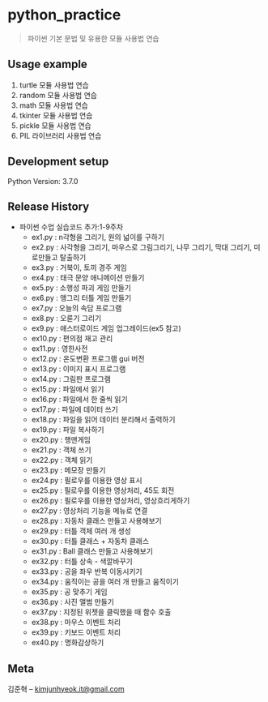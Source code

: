 # python_practice
> 파이썬 기본 문법 및 유용한 모듈 사용법 연습


## Usage example

1) turtle 모듈 사용법 연습
2) random 모듈 사용법 연습
3) math 모듈 사용법 연습
4) tkinter 모듈 사용법 연습
5) pickle 모듈 사용법 연습
6) PIL 라이브러리 사용법 연습


## Development setup

Python Version:
3.7.0


## Release History

* 파이썬 수업 실습코드 추가:1-9주차
    * ex1.py : n각형을 그리기, 원의 넓이를 구하기
    * ex2.py : 사각형을 그리기, 마우스로 그림그리기, 나무 그리기, 막대 그리기, 미로만들고 탈출하기
    * ex3.py : 거북이, 토끼 경주 게임
    * ex4.py : 태극 문양 애니메이션 만들기
    * ex5.py : 소행성 파괴 게임 만들기
    * ex6.py : 앵그리 터틀 게임 만들기
    * ex7.py : 오늘의 속담 프로그램
    * ex8.py : 오륜기 그리기
    * ex9.py : 애스터로이드 게임 업그레이드(ex5 참고)
    * ex10.py : 편의점 재고 관리
    * ex11.py : 영한사전
    * ex12.py : 온도변환 프로그램 gui 버전
    * ex13.py : 이미지 표시 프로그램
    * ex14.py : 그림판 프로그램
    * ex15.py : 파일에서 읽기
    * ex16.py : 파일에서 한 줄씩 읽기
    * ex17.py : 파일에 데이터 쓰기
    * ex18.py : 파일을 읽어 데이터 분리해서 출력하기
    * ex19.py : 파일 복사하기
    * ex20.py : 행맨게임
    * ex21.py : 객체 쓰기
    * ex22.py : 객체 읽기
    * ex23.py : 메모장 만들기
    * ex24.py : 필로우를 이용한 영상 표시
    * ex25.py : 필로우를 이용한 영상처리, 45도 회전
    * ex26.py : 필로우를 이용한 영상처리, 영상흐리게하기
    * ex27.py : 영상처리 기능을 메뉴로 연결
    * ex28.py : 자동차 클래스 만들고 사용해보기
    * ex29.py : 터틀 객체 여러 개 생성
    * ex30.py : 터틀 클래스 + 자동차 클래스
    * ex31.py : Ball 클래스 만들고 사용해보기
    * ex32.py : 터틀 상속 - 색깔바꾸기
    * ex33.py : 공을 좌우 반복 이동시키기
    * ex34.py : 움직이는 공을 여러 개 만들고 움직이기   
    * ex35.py : 공 맞추기 게임
    * ex36.py : 사진 앨범 만들기
    * ex37.py : 지정된 위젯을 클릭했을 때 함수 호출
    * ex38.py : 마우스 이벤트 처리
    * ex39.py : 키보드 이벤트 처리
    * ex40.py : 명화감상하기


## Meta

김준혁 – kimjunhyeok.it@gmail.com
